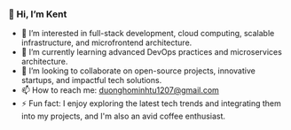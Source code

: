 ### 👋 Hi, I’m Kent

- 👀 I’m interested in full-stack development, cloud computing, scalable infrastructure, and microfrontend architecture.
- 🌱 I’m currently learning advanced DevOps practices and microservices architecture.
- 💞️ I’m looking to collaborate on open-source projects, innovative startups, and impactful tech solutions.
- 📫 How to reach me: duonghominhtu1207@gmail.com
- ⚡ Fun fact: I enjoy exploring the latest tech trends and integrating them into my projects, and I'm also an avid coffee enthusiast.

